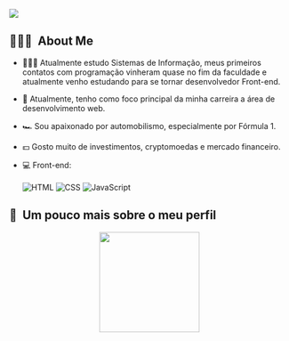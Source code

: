 <a href="https://www.linkedin.com/in/st%C3%AAnio-lima-a939111b9/"><img src="https://img.shields.io/badge/-Stênio%20Lima%20-0077B5?style=flat-square&logo=Linkedin&logoColor=white"/></a>

<h2> 👨🏻‍💻 &nbsp;About Me </h2>


- 👨🏻‍💻   Atualmente estudo Sistemas de Informação, meus primeiros contatos com programação vinheram quase no fim da faculdade e atualmente venho estudando para se tornar desenvolvedor Front-end.

- 🚀   Atualmente, tenho como foco principal da minha carreira a área de desenvolvimento web.

- 🏎   Sou apaixonado por automobilismo, especialmente por Fórmula 1. 

- 💵   Gosto muito de investimentos, cryptomoedas e mercado financeiro.

- 💻  Front-end:<br><br>
![HTML](https://img.shields.io/badge/-HTML-333333?style=flat&logo=HTML5)
![CSS](https://img.shields.io/badge/-CSS-333333?style=flat&logo=CSS3&logoColor=1572B6)
![JavaScript](https://img.shields.io/badge/-JavaScript-333333?style=flat&logo=javascript)

<h2>🚀 &nbsp;Um pouco mais sobre o meu perfil</h2>
<div align="center">
  <a href="https://github.com/stenio-lima">
  <img height="180em" src="https://github-readme-stats.vercel.app/api?username=stenio-lima&show_icons=true&theme=dracula&include_all_commits=true&count_private=true"/>
</div>






<!-- 👋 Hi, I’m @stenio-lima
- 👀 I’m interested in ...
- 🌱 I’m currently learning ...
- 💞️ I’m looking to collaborate on ...
- 📫 How to reach me ... -->

<!---
stenio-lima/stenio-lima is a ✨ special ✨ repository because its `README.md` (this file) appears on your GitHub profile.
You can click the Preview link to take a look at your changes.
--->
